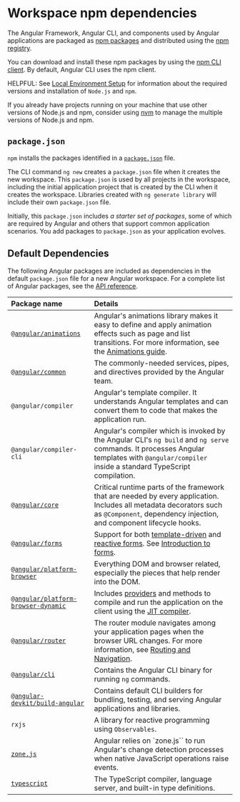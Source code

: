 # Workspace npm dependencies

The Angular Framework, Angular CLI, and components used by Angular applications are packaged as [npm packages](https://docs.npmjs.com/getting-started/what-is-npm "What is npm?") and distributed using the [npm registry](https://docs.npmjs.com).

You can download and install these npm packages by using the [npm CLI client](https://docs.npmjs.com/cli/install).
By default, Angular CLI uses the npm client.

HELPFUL: See [Local Environment Setup](tools/cli/setup-local "Setting up for Local Development") for information about the required versions and installation of `Node.js` and `npm`.

If you already have projects running on your machine that use other versions of Node.js and npm, consider using [nvm](https://github.com/creationix/nvm) to manage the multiple versions of Node.js and npm.

## `package.json`

`npm` installs the packages identified in a [`package.json`](https://docs.npmjs.com/files/package.json) file.

The CLI command `ng new` creates a `package.json` file when it creates the new workspace.
This `package.json` is used by all projects in the workspace, including the initial application project that is created by the CLI when it creates the workspace.
Libraries created with `ng generate library` will include their own `package.json` file.

Initially, this `package.json` includes *a starter set of packages*, some of which are required by Angular and others that support common application scenarios.
You add packages to `package.json` as your application evolves.

## Default Dependencies

The following Angular packages are included as dependencies in the default `package.json` file for a new Angular workspace.
For a complete list of Angular packages, see the [API reference](api).

| Package name                                                              | Details                                                                                                                                                                                        |
|:---                                                                       |:---                                                                                                                                                                                            |
| [`@angular/animations`](api#animations)                                   | Angular's animations library makes it easy to define and apply animation effects such as page and list transitions. For more information, see the [Animations guide](guide/animations).        |
| [`@angular/common`](api#common)                                           | The commonly-needed services, pipes, and directives provided by the Angular team.                                                                                                              |
| `@angular/compiler`                                                       | Angular's template compiler. It understands Angular templates and can convert them to code that makes the application run.                                                                     |
| `@angular/compiler-cli`                                                   | Angular's compiler which is invoked by the Angular CLI's `ng build` and `ng serve` commands. It processes Angular templates with `@angular/compiler` inside a standard TypeScript compilation. |
| [`@angular/core`](api#core)                                               | Critical runtime parts of the framework that are needed by every application. Includes all metadata decorators such as `@Component`, dependency injection, and component lifecycle hooks.      |
| [`@angular/forms`](api#forms)                                             | Support for both [template-driven](guide/forms) and [reactive forms](guide/forms/reactive-forms). See [Introduction to forms](guide/forms).                                                    |
| [`@angular/platform-browser`](api#platform-browser)                       | Everything DOM and browser related, especially the pieces that help render into the DOM.                                                                                                       |
| [`@angular/platform-browser-dynamic`](api#platform-browser-dynamic)       | Includes [providers](api/core/Provider) and methods to compile and run the application on the client using the [JIT compiler](tools/cli/aot-compiler#choosing-a-compiler).                     |
| [`@angular/router`](api#router)                                           | The router module navigates among your application pages when the browser URL changes. For more information, see [Routing and Navigation](guide/routing).                                       |
| [`@angular/cli`](https://github.com/angular/angular-cli)                  | Contains the Angular CLI binary for running `ng` commands.                                                                                                                                     |
| [`@angular-devkit/build-angular`](https://github.com/angular/angular-cli) | Contains default CLI builders for bundling, testing, and serving Angular applications and libraries.                                                                                           |
| `rxjs`                                                                    | A library for reactive programming using `Observables`.                                                                                                                                        |
| [`zone.js`](https://github.com/angular/zone.js)                           | Angular relies on `zone.js`` to run Angular's change detection processes when native JavaScript operations raise events.                                                                       |
| [`typescript`](https://www.npmjs.com/package/typescript)                  | The TypeScript compiler, language server, and built-in type definitions.                                                                                                                       |
